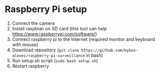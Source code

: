 # Raspberry Pi setup
1. Connect the camera
2. Install raspbian on SD card (this tool can help https://www.raspberrypi.com/software/)
3. Connect raspberry pi to the Internet (required monitor and keyboard with mouse)
4. Download repository (`git clone https://github.com/bykov-alexei/raspberry-pi-surveillance` in bash)
5. Run setup.sh script (`sudo bash setup.sh`) 
6. Restart raspberry 